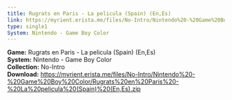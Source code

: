 ```yaml
---
title: Rugrats en Paris - La pelicula (Spain) (En,Es)
link: https://myrient.erista.me/files/No-Intro/Nintendo%20-%20Game%20Boy%20Color/Rugrats%20en%20Paris%20-%20La%20pelicula%20(Spain)%20(En,Es).zip
type: single1
System: Nintendo - Game Boy Color
---
```

<b>Game:</b> Rugrats en Paris - La pelicula (Spain) (En,Es)<br>
<b>System:</b> Nintendo - Game Boy Color<br>
<b>Collection:</b> No-Intro<br>
<b>Download:</b> https://myrient.erista.me/files/No-Intro/Nintendo%20-%20Game%20Boy%20Color/Rugrats%20en%20Paris%20-%20La%20pelicula%20(Spain)%20(En,Es).zip